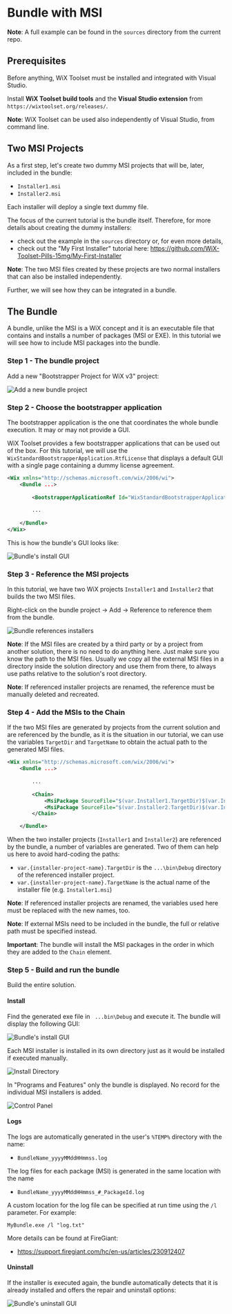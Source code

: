 # Bundle with MSI

**Note**: A full example can be found in the `sources` directory from the current repo.

## Prerequisites

Before anything, WiX Toolset must be installed and integrated with Visual Studio.

Install **WiX Toolset build tools** and the **Visual Studio extension** from `https://wixtoolset.org/releases/`.

**Note**: WiX Toolset can be used also independently of Visual Studio, from command line.

## Two MSI Projects

As a first step, let's create two dummy MSI projects that will be, later, included in the bundle:

- `Installer1.msi`
- `Installer2.msi`

 Each installer will deploy a single text dummy file.

The focus of the current tutorial is the bundle itself. Therefore, for more details about creating the dummy installers:

-  check out the example in the `sources` directory or, for even more details,
- check out the "My First Installer" tutorial here: https://github.com/WiX-Toolset-Pills-15mg/My-First-Installer

**Note**: The two MSI files created by these projects are two normal installers that can also be installed independently.

Further, we will see how they can be integrated in a bundle.

## The Bundle

A bundle, unlike the MSI is a WiX concept and it is an executable file that contains and installs a number of packages (MSI or EXE). In this tutorial we will see how to include MSI packages into the bundle.

### Step 1 - The bundle project

Add a new "Bootstrapper Project for WiX v3" project:

![Add a new bundle project](01-add-bundle-project.png)

### Step 2 - Choose the bootstrapper application

The bootstrapper application is the one that coordinates the whole bundle execution. It may or may not provide a GUI.

WiX Toolset provides a few bootstrapper applications that can be used out of the box. For this tutorial, we will use the `WixStandardBootstrapperApplication.RtfLicense` that displays a default GUI with a single page containing a dummy license agreement.

```xml
<Wix xmlns="http://schemas.microsoft.com/wix/2006/wi">
    <Bundle ...>
        
        <BootstrapperApplicationRef Id="WixStandardBootstrapperApplication.RtfLicense" />
        
        ...
        
    </Bundle>
</Wix>
```

This is how the bundle's GUI looks like:

![Bundle's install GUI](bundle-install-gui.png)

### Step 3 - Reference the MSI projects

In this tutorial, we have two WiX projects `Installer1` and `Installer2` that builds the two MSI files.

Right-click on the bundle project -> Add -> Reference to reference them from the bundle.

![Bundle references installers](bundle-references-installers.png)

**Note**: If the MSI files are created by a third party or by a project from another solution, there is no need to do anything here. Just make sure you know the path to the MSI files. Usually we copy all the external MSI files in a directory inside the solution directory and use them from there, to always use paths relative to the solution's root directory.

**Note**: If referenced installer projects are renamed, the reference must be manually deleted and recreated.

### Step 4 - Add the MSIs to the Chain

If the two MSI files are generated by projects from the current solution and are referenced by the bundle, as it is the situation in our tutorial, we can use the variables `TargetDir` and `TargetName` to obtain the actual path to the generated MSI files.

```xml
<Wix xmlns="http://schemas.microsoft.com/wix/2006/wi">
    <Bundle ...>
        
        ...
        
        <Chain>
            <MsiPackage SourceFile="$(var.Installer1.TargetDir)$(var.Installer1.TargetName).msi" />
            <MsiPackage SourceFile="$(var.Installer2.TargetDir)$(var.Installer2.TargetName).msi" />
        </Chain>

    </Bundle>
```

When the two installer projects (`Installer1` and `Installer2`) are referenced by the bundle, a number of variables are generated. Two of them can help us here to avoid hard-coding the paths:

- `var.{installer-project-name}.TargetDir` is the `...\bin\Debug` directory of the referenced installer project.
- `var.{installer-project-name}.TargetName` is the actual name of the installer file (e.g. `Installer1.msi`)

**Note**: If referenced installer projects are renamed, the variables used here must be replaced with the new names, too.

**Note**: If external MSIs need to be included in the bundle, the full or relative path must be specified instead.

**Important**: The bundle will install the MSI packages in the order in which they are added to the `Chain` element.

### Step 5 - Build and run the bundle

Build the entire solution.

#### Install

Find the generated exe file in ` ...bin\Debug` and execute it. The bundle will display the following GUI:

![Bundle's install GUI](bundle-install-gui.png)

Each MSI installer is installed in its own directory just as it would be installed if executed manually.

![Install Directory](install-directory.png)

In "Programs and Features" only the bundle is displayed. No record for the individual MSI installers is added.

![Control Panel](control-panel.png)

#### Logs

The logs are automatically generated in the user's `%TEMP%` directory with the name:

- `BundleName_yyyyMMddHHmmss.log`

The log files for each package (MSI) is generated in the same location with the name

- `BundleName_yyyyMMddHHmmss_#_PackageId.log`

A custom location for the log file can be specified at run time using the `/l` parameter. For example:

```
MyBundle.exe /l "log.txt"
```

More details can be found at FireGiant:

- https://support.firegiant.com/hc/en-us/articles/230912407

#### Uninstall

If the installer is executed again, the bundle automatically detects that it is already installed and offers the repair and uninstall options:

![Bundle's uninstall GUI](bundle-uninstall-gui.png)